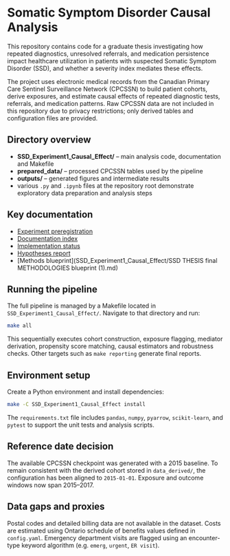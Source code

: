 # Somatic Symptom Disorder Causal Analysis

This repository contains code for a graduate thesis investigating how repeated diagnostics, unresolved referrals, and medication persistence impact healthcare utilization in patients with suspected Somatic Symptom Disorder (SSD), and whether a severity index mediates these effects.

The project uses electronic medical records from the Canadian Primary Care Sentinel Surveillance Network (CPCSSN) to build patient cohorts, derive exposures, and estimate causal effects of repeated diagnostic tests, referrals, and medication patterns.
Raw CPCSSN data are not included in this repository due to privacy restrictions; only derived tables and configuration files are provided.

## Directory overview

- **SSD_Experiment1_Causal_Effect/** – main analysis code, documentation and Makefile
- **prepared_data/** – processed CPCSSN tables used by the pipeline
- **outputs/** – generated figures and intermediate results
- various `.py` and `.ipynb` files at the repository root demonstrate exploratory data preparation and analysis steps

## Key documentation

- [Experiment preregistration](SSD_Exp1_Preregistration.md)
- [Documentation index](SSD_Experiment1_Causal_Effect/docs/README.md)
- [Implementation status](SSD_Experiment1_Causal_Effect/IMPLEMENTATION_STATUS_FINAL.md)
- [Hypotheses report](SSD_Experiment1_Causal_Effect/SSD_Hypotheses_Report.md)
- [Methods blueprint](SSD_Experiment1_Causal_Effect/SSD THESIS final METHODOLOGIES blueprint (1).md)

## Running the pipeline

The full pipeline is managed by a Makefile located in `SSD_Experiment1_Causal_Effect/`. Navigate to that directory and run:

```bash
make all
```

This sequentially executes cohort construction, exposure flagging, mediator derivation, propensity score matching, causal estimators and robustness checks. Other targets such as `make reporting` generate final reports.


## Environment setup

Create a Python environment and install dependencies:

```bash
make -C SSD_Experiment1_Causal_Effect install
```

The `requirements.txt` file includes `pandas`, `numpy`, `pyarrow`, `scikit-learn`, and `pytest` to support the unit tests and analysis scripts.

## Reference date decision

The available CPCSSN checkpoint was generated with a 2015 baseline. To remain consistent with the derived cohort stored in `data_derived/`, the configuration has been aligned to `2015-01-01`. Exposure and outcome windows now span 2015–2017.

## Data gaps and proxies

Postal codes and detailed billing data are not available in the dataset. Costs are estimated using Ontario schedule of benefits values defined in `config.yaml`. Emergency department visits are flagged using an encounter-type keyword algorithm (e.g. `emerg`, `urgent`, `ER visit`).

